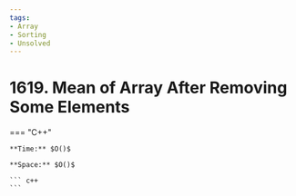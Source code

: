 ```yaml
---
tags:
- Array
- Sorting
- Unsolved
---
```



# 1619. Mean of Array After Removing Some Elements

=== "C++"

    **Time:** $O()$

    **Space:** $O()$

    ``` c++
    ```